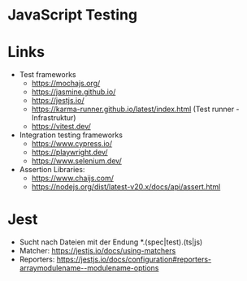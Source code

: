 # JavaScript Testing

# Links
- Test frameworks
  - https://mochajs.org/
  - https://jasmine.github.io/
  - https://jestjs.io/
  - https://karma-runner.github.io/latest/index.html (Test runner - Infrastruktur)
  - https://vitest.dev/
- Integration testing frameworks
  - https://www.cypress.io/
  - https://playwright.dev/
  - https://www.selenium.dev/
- Assertion Libraries:
  - https://www.chaijs.com/
  - https://nodejs.org/dist/latest-v20.x/docs/api/assert.html

# Jest
- Sucht nach Dateien mit der Endung *.(spec|test).(ts|js)
- Matcher: https://jestjs.io/docs/using-matchers
- Reporters: https://jestjs.io/docs/configuration#reporters-arraymodulename--modulename-options